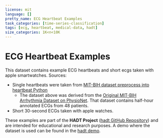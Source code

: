 ```yaml
---
license: mit
language: []
pretty_name: ECG Heartbeat Examples
task_categories: [time-series-classification]
tags: [ecg, heartbeat, medical-data, hadt]
size_categories: 1K<n<10K
---
```


# ECG Heartbeat Examples

This dataset contains example ECG heartbeats and short ecgs taken with apple smartwatches. Sources:
- Single heartbeats were taken from [MIT-BIH dataset preprocess into heartbeat Python](https://www.kaggle.com/datasets/talal92/mit-bih-dataset-preprocess-into-heartbeat-python)
  - The dataset above was derived from the [Original MIT-BIH Arrhythmia Dataset on PhysioNet](https://www.physionet.org/content/mitdb/1.0.0/). That dataset contains half-hour annotated ECGs from 48 patients.
- Short 30-second ECGs taken with apple watches.

These examples are part of the **HADT Project** ([hadt GitHub Repository](https://github.com/fabriciojm/hadt)) and are intended for educational and research purposes.
A demo where the dataset is used can be found in the [hadt demo](https://fabriciojm-hadt-app.hf.space/).